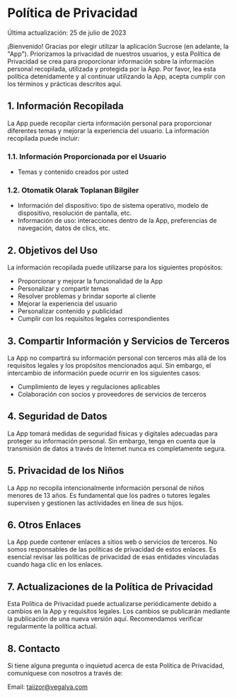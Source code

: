 # Política de Privacidad

Última actualización: 25 de julio de 2023

¡Bienvenido! Gracias por elegir utilizar la aplicación Sucrose (en adelante, la "App"). Priorizamos la privacidad de nuestros usuarios, y esta Política de Privacidad se crea para proporcionar información sobre la información personal recopilada, utilizada y protegida por la App. Por favor, lea esta política detenidamente y al continuar utilizando la App, acepta cumplir con los términos y prácticas descritos aquí.

## 1. Información Recopilada

La App puede recopilar cierta información personal para proporcionar diferentes temas y mejorar la experiencia del usuario. La información recopilada puede incluir:

### 1.1. Información Proporcionada por el Usuario

- Temas y contenido creados por usted

### 1.2. Otomatik Olarak Toplanan Bilgiler

- Información del dispositivo: tipo de sistema operativo, modelo de dispositivo, resolución de pantalla, etc.
- Información de uso: interacciones dentro de la App, preferencias de navegación, datos de clics, etc.

## 2. Objetivos del Uso

La información recopilada puede utilizarse para los siguientes propósitos:

- Proporcionar y mejorar la funcionalidad de la App
- Personalizar y compartir temas
- Resolver problemas y brindar soporte al cliente
- Mejorar la experiencia del usuario
- Personalizar contenido y publicidad
- Cumplir con los requisitos legales correspondientes

## 3. Compartir Información y Servicios de Terceros

La App no compartirá su información personal con terceros más allá de los requisitos legales y los propósitos mencionados aquí. Sin embargo, el intercambio de información puede ocurrir en los siguientes casos:

- Cumplimiento de leyes y regulaciones aplicables
- Colaboración con socios y proveedores de servicios de terceros

## 4. Seguridad de Datos

La App tomará medidas de seguridad físicas y digitales adecuadas para proteger su información personal. Sin embargo, tenga en cuenta que la transmisión de datos a través de Internet nunca es completamente segura.

## 5. Privacidad de los Niños

La App no recopila intencionalmente información personal de niños menores de 13 años. Es fundamental que los padres o tutores legales supervisen y gestionen las actividades en línea de sus hijos.

## 6. Otros Enlaces

La App puede contener enlaces a sitios web o servicios de terceros. No somos responsables de las políticas de privacidad de estos enlaces. Es esencial revisar las políticas de privacidad de esas entidades vinculadas cuando haga clic en los enlaces.

## 7. Actualizaciones de la Política de Privacidad

Esta Política de Privacidad puede actualizarse periódicamente debido a cambios en la App y requisitos legales. Los cambios se publicarán mediante la publicación de una nueva versión aquí. Recomendamos verificar regularmente la política actual.

## 8. Contacto

Si tiene alguna pregunta o inquietud acerca de esta Política de Privacidad, comuníquese con nosotros a través de:

Email: taiizor@vegalya.com